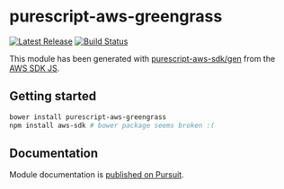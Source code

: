 # purescript-aws-greengrass

[![Latest Release](https://pursuit.purescript.org/packages/purescript-aws-greengrass/badge)](https://pursuit.purescript.org/packages/purescript-aws-greengrass)
[![Build Status](https://app.wercker.com/status/5909b9e96d1080804b17a28f72f87b6b/s/master)](https://app.wercker.com/project/byKey/5909b9e96d1080804b17a28f72f87b6b)

This module has been generated with [purescript-aws-sdk/gen](https://github.com/purescript-aws-sdk/gen) from the [AWS SDK JS](https://github.com/aws/aws-sdk-js).

## Getting started

```sh
bower install purescript-aws-greengrass
npm install aws-sdk # bower package seems broken :(
```

## Documentation

Module documentation is [published on Pursuit](http://pursuit.purescript.org/packages/purescript-aws-greengrass).
